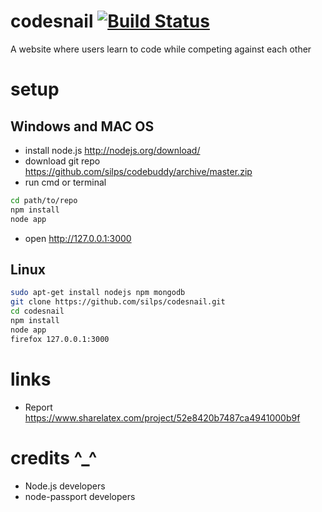codesnail
[![Build Status](https://travis-ci.org/silps/codesnail.svg?branch=master)](https://travis-ci.org/silps/codesnail)
=========

A website where users learn to code while competing against each other

setup
=====

Windows and MAC OS
------------------
* install node.js http://nodejs.org/download/
* download git repo https://github.com/silps/codebuddy/archive/master.zip
* run cmd or terminal
```bash
cd path/to/repo
npm install
node app
```
* open http://127.0.0.1:3000

Linux
-----
```bash
sudo apt-get install nodejs npm mongodb
git clone https://github.com/silps/codesnail.git
cd codesnail
npm install
node app
firefox 127.0.0.1:3000
```

links
=====

* Report https://www.sharelatex.com/project/52e8420b7487ca4941000b9f

credits ^_^
===========

* Node.js developers
* node-passport developers
